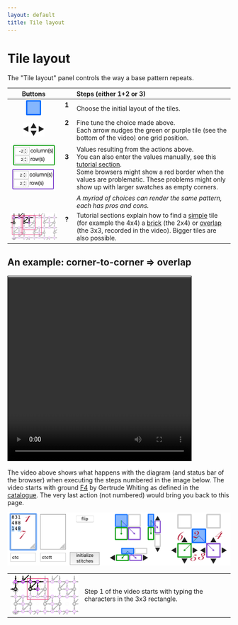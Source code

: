 ```yaml
---
layout: default
title: Tile layout
---
```

Tile layout
===========

The "Tile layout" panel controls the way a base pattern repeats.

| Buttons | | Steps (either 1+2 or 3) |
|:---:|:---:|:---|
| ![](images/blue-tile.png) | &nbsp;**1**&nbsp;<br><br> | Choose the initial layout of the tiles. |
| ![](images/nudge-tiles.png) | **2**<br><br><br> | Fine tune the choice made above. <br> Each arrow nudges the green or purple tile (see the bottom of the video) one grid position. |
| ![](images/green-tile.png) <br> ![](images/purple-tile.png) | **3**<br><br><br><br> | Values resulting from the actions above. <br> You can also enter the values manually, see this [tutorial section](Advanced#glue-copies-together). <br> Some browsers might show a red border when the values are problematic. These problems might only show up with larger swatches as empty corners. |
| | | _A myriad of choices can render the same pattern, each has pros and cons._
| ![](images/brick-to-overlap-choices.png) | **?**<br><br><br> | Tutorial sections explain how to find a [simple](Advanced#simple-arrangement) tile (for example the 4x4) a [brick](Advanced#creating-a-smaller-base-tile) (the 2x4) or [overlap](Advanced#overlap-arrangement) (the 3x3, recorded in the video). Bigger tiles are also possible.

An example: corner-to-corner => overlap
----------
<video width="414" height="414" controls style="border: 1px solid; padding-top: 2px;">
    <source src="images/brick-to-overlap-animation.mp4#t=0.001" type="video/mp4">
    Your browser does not support an inline <a href="images/brick-to-overlap-animation.mp4">video</a>.
</video>  

The video above shows what happens with the diagram (and status bar of the browser)
when executing the steps numbered in the image below. 
The video starts with ground [F4](https://d-bl.github.io/GroundForge/tiles?whiting=F4_P180&patchWidth=9&patchHeight=9&d1=ctc&c1=ctc&b1=ctc&a1=ctc&d2=ctc&c2=ctcllctc&a2=ctcrrctc&tile=1483,8-48&footsideStitch=ctctt&tileStitch=ctc&headsideStitch=ctctt&shiftColsSW=-2&shiftRowsSW=2&shiftColsSE=2&shiftRowsSE=2)
by Gertrude Whiting as defined in the [catalogue](/gw-lace-to-gf).
The very last action (not numbered) would bring you back to this page.

![](images/brick-to-overlap-order.png)

| | |
|:---:|:---|
| ![](images/brick-to-overlap-start.png) | Step 1 of the video starts with typing the characters in the 3x3 rectangle.  |
